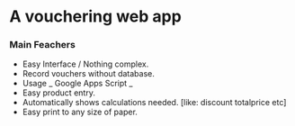 # A vouchering web app

### Main Feachers
* Easy Interface / Nothing complex.
* Record vouchers without database.
* Usage _ Google Apps Script _
* Easy product entry.
* Automatically shows calculations needed. [like: discount totalprice etc]
* Easy print to any size of paper.
